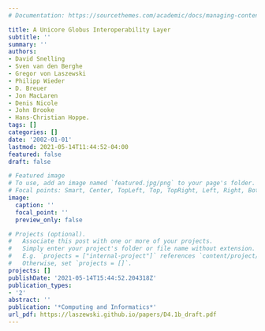 ```yaml
---
# Documentation: https://sourcethemes.com/academic/docs/managing-content/

title: A Unicore Globus Interoperability Layer
subtitle: ''
summary: ''
authors:
- David Snelling
- Sven van den Berghe
- Gregor von Laszewski
- Philipp Wieder
- D. Breuer
- Jon MacLaren
- Denis Nicole
- John Brooke
- Hans-Christian Hoppe.
tags: []
categories: []
date: '2002-01-01'
lastmod: 2021-05-14T11:44:52-04:00
featured: false
draft: false

# Featured image
# To use, add an image named `featured.jpg/png` to your page's folder.
# Focal points: Smart, Center, TopLeft, Top, TopRight, Left, Right, BottomLeft, Bottom, BottomRight.
image:
  caption: ''
  focal_point: ''
  preview_only: false

# Projects (optional).
#   Associate this post with one or more of your projects.
#   Simply enter your project's folder or file name without extension.
#   E.g. `projects = ["internal-project"]` references `content/project/deep-learning/index.md`.
#   Otherwise, set `projects = []`.
projects: []
publishDate: '2021-05-14T15:44:52.204318Z'
publication_types:
- '2'
abstract: ''
publication: '*Computing and Informatics*'
url_pdf: https://laszewski.github.io/papers/D4.1b_draft.pdf
---
```

